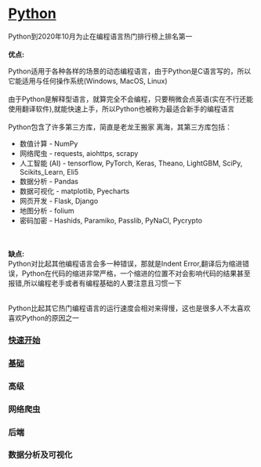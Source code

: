 # [Python](./README.md)
Python到2020年10月为止在编程语言热门排行榜上排名第一<br>
<br><strong>优点:</strong><br>

Python适用于各种各样的场景的动态编程语言，由于Python是C语言写的，所以它能适用与任何操作系统(Windows, MacOS, Linux)<br><br>
由于Python是解释型语言，就算完全不会编程，只要稍微会点英语(实在不行还能使用翻译软件),就能快速上手，所以Python也被称为最适合新手的编程语言<br><br>
Python包含了许多第三方库，简直是老龙王搬家 离海，其第三方库包括：<br>
- 数值计算 - NumPy
- 网络爬虫 - requests, aiohttps, scrapy
- 人工智能 (AI) - tensorflow, PyTorch, Keras, Theano, LightGBM, SciPy, Scikits_Learn, Eli5
- 数据分析 - Pandas
- 数据可视化 - matplotlib, Pyecharts
- 网页开发 - Flask, Django
- 地图分析 - folium
- 密码加密 - Hashids, Paramiko, Passlib, PyNaCl, Pycrypto

<br>
<br><strong>缺点:</strong><br>
Python对比起其他编程语言会多一种错误，那就是Indent Error,翻译后为缩进错误，Python在代码的缩进非常严格，一个缩进的位置不对会影响代码的结果甚至报错,所以编程老手或者有编程基础的人要注意且习惯一下<br><br>

Python比起其它热门编程语言的运行速度会相对来得慢，这也是很多人不太喜欢喜欢Python的原因之一

    
### [快速开始](./python.md)
### [基础](./variable.md)
### 高级
### 网络爬虫
### 后端
### 数据分析及可视化